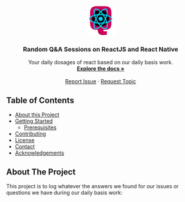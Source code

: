 <!-- PROJECT LOGO -->
<br />
<p align="center">
  <a href="https://github.com/github_username/repo">
    <img src="images/logo.png" alt="Logo" width="80" height="80">
  </a>

  <h3 align="center">Random Q&A Sessions on ReactJS and React Native</h3>

  <p align="center">
    Your daily dosages of react based on our daily basis work.
    <br />
    <a href="https://github.com/anuja01/react-resources/blob/master/RandomQuestions.md"><strong>Explore the docs »</strong></a>
    <br />
    <br />
    <a href="https://github.com/anuja01/react-resources/issues">Report Issue</a>
    ·
    <a href="https://github.com/anuja01/react-resources/issues">Request Topic</a>
  </p>
</p>



<!-- TABLE OF CONTENTS -->
## Table of Contents

* [About this Project](#about-the-project)
* [Getting Started](#getting-started)
  * [Prerequisites](#prerequisites)
* [Contributing](#contributing)
* [License](#license)
* [Contact](#contact)
* [Acknowledgements](#acknowledgements)



<!-- ABOUT THE PROJECT -->
## About The Project

This project is to log whatever the answers we found for our issues or questions we have during our daily basis work:
